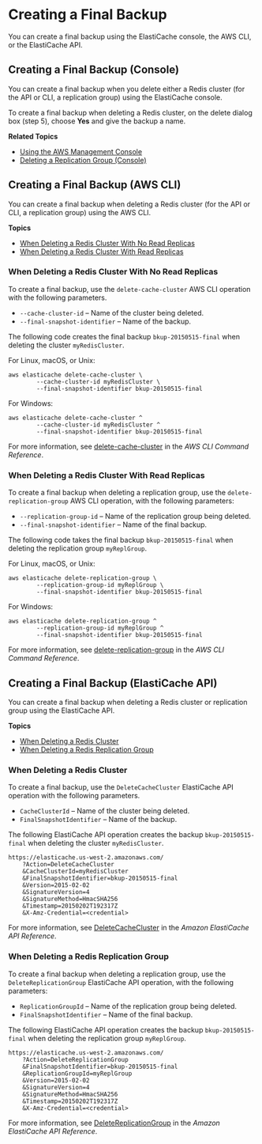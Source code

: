 # Creating a Final Backup<a name="backups-final"></a>

You can create a final backup using the ElastiCache console, the AWS CLI, or the ElastiCache API\.

## Creating a Final Backup \(Console\)<a name="backups-final-CON"></a>

You can create a final backup when you delete either a Redis cluster \(for the API or CLI, a replication group\) using the ElastiCache console\.

To create a final backup when deleting a Redis cluster, on the delete dialog box \(step 5\), choose **Yes** and give the backup a name\.

**Related Topics**
+ [Using the AWS Management Console](Clusters.Delete.md#Clusters.Delete.CON)
+ [Deleting a Replication Group \(Console\)](Replication.DeletingRepGroup.md#Replication.DeletingRepGroup.CON)

## Creating a Final Backup \(AWS CLI\)<a name="backups-final-CLI"></a>

You can create a final backup when deleting a Redis cluster \(for the API or CLI, a replication group\) using the AWS CLI\.

**Topics**
+ [When Deleting a Redis Cluster With No Read Replicas](#w64aac18c42c47b9b7)
+ [When Deleting a Redis Cluster With Read Replicas](#w64aac18c42c47b9b9)

### When Deleting a Redis Cluster With No Read Replicas<a name="w64aac18c42c47b9b7"></a>

To create a final backup, use the `delete-cache-cluster` AWS CLI operation with the following parameters\.
+ `--cache-cluster-id` – Name of the cluster being deleted\.
+ `--final-snapshot-identifier` – Name of the backup\.

The following code creates the final backup `bkup-20150515-final` when deleting the cluster `myRedisCluster`\.

For Linux, macOS, or Unix:

```
aws elasticache delete-cache-cluster \
        --cache-cluster-id myRedisCluster \
        --final-snapshot-identifier bkup-20150515-final
```

For Windows:

```
aws elasticache delete-cache-cluster ^
        --cache-cluster-id myRedisCluster ^
        --final-snapshot-identifier bkup-20150515-final
```

For more information, see [delete\-cache\-cluster](https://docs.aws.amazon.com/cli/latest/reference/elasticache/delete-cache-cluster.html) in the *AWS CLI Command Reference*\.

### When Deleting a Redis Cluster With Read Replicas<a name="w64aac18c42c47b9b9"></a>

To create a final backup when deleting a replication group, use the `delete-replication-group` AWS CLI operation, with the following parameters:
+ `--replication-group-id` – Name of the replication group being deleted\.
+ `--final-snapshot-identifier` – Name of the final backup\.

The following code takes the final backup `bkup-20150515-final` when deleting the replication group `myReplGroup`\.

For Linux, macOS, or Unix:

```
aws elasticache delete-replication-group \
        --replication-group-id myReplGroup \
        --final-snapshot-identifier bkup-20150515-final
```

For Windows:

```
aws elasticache delete-replication-group ^
        --replication-group-id myReplGroup ^
        --final-snapshot-identifier bkup-20150515-final
```

For more information, see [delete\-replication\-group](https://docs.aws.amazon.com/cli/latest/reference/elasticache/delete-replication-group.html) in the *AWS CLI Command Reference*\.

## Creating a Final Backup \(ElastiCache API\)<a name="backups-final-API"></a>

You can create a final backup when deleting a Redis cluster or replication group using the ElastiCache API\.

**Topics**
+ [When Deleting a Redis Cluster](#backups-final-API-Redis-cluster)
+ [When Deleting a Redis Replication Group](#backups-final-API-Redis-rg)

### When Deleting a Redis Cluster<a name="backups-final-API-Redis-cluster"></a>

To create a final backup, use the `DeleteCacheCluster` ElastiCache API operation with the following parameters\.
+ `CacheClusterId` – Name of the cluster being deleted\.
+ `FinalSnapshotIdentifier` – Name of the backup\.

The following ElastiCache API operation creates the backup `bkup-20150515-final` when deleting the cluster `myRedisCluster`\.

```
https://elasticache.us-west-2.amazonaws.com/
    ?Action=DeleteCacheCluster
    &CacheClusterId=myRedisCluster
    &FinalSnapshotIdentifier=bkup-20150515-final
    &Version=2015-02-02
    &SignatureVersion=4
    &SignatureMethod=HmacSHA256
    &Timestamp=20150202T192317Z
    &X-Amz-Credential=<credential>
```

For more information, see [DeleteCacheCluster](https://docs.aws.amazon.com/AmazonElastiCache/latest/APIReference/API_DeleteCacheCluster.html) in the *Amazon ElastiCache API Reference*\.

### When Deleting a Redis Replication Group<a name="backups-final-API-Redis-rg"></a>

To create a final backup when deleting a replication group, use the `DeleteReplicationGroup` ElastiCache API operation, with the following parameters:
+ `ReplicationGroupId` – Name of the replication group being deleted\.
+ `FinalSnapshotIdentifier` – Name of the final backup\.

The following ElastiCache API operation creates the backup `bkup-20150515-final` when deleting the replication group `myReplGroup`\.

```
https://elasticache.us-west-2.amazonaws.com/
    ?Action=DeleteReplicationGroup
    &FinalSnapshotIdentifier=bkup-20150515-final
    &ReplicationGroupId=myReplGroup
    &Version=2015-02-02
    &SignatureVersion=4
    &SignatureMethod=HmacSHA256
    &Timestamp=20150202T192317Z
    &X-Amz-Credential=<credential>
```

For more information, see [DeleteReplicationGroup](https://docs.aws.amazon.com/AmazonElastiCache/latest/APIReference/API_DeleteReplicationGroup.html) in the *Amazon ElastiCache API Reference*\.
